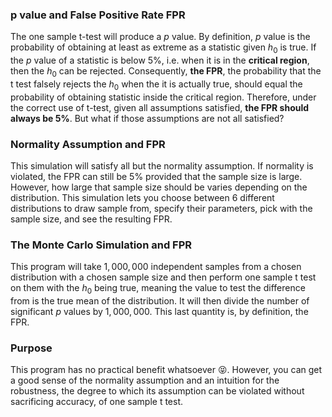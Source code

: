 
<h3>p value and False Positive Rate FPR</h3>

The one sample t-test will produce a $p$ value. By definition, $p$ value is the probability 
of obtaining at least as extreme as a statistic given $h_{0}$ is true. If the $p$ value of a statistic 
is below 5%, i.e. when it is in the __critical region__, then the $h_{0}$ can be rejected. Consequently, __the FPR__, 
the probability that the t test falsely rejects the $h_{0}$ when the it is actually true, 
should equal the probability of obtaining statistic inside the critical region. Therefore, under the 
correct use of t-test, given all assumptions satisfied, __the FPR should always be 5%__. But what if 
those assumptions are not all satisfied?

<h3>Normality Assumption and FPR</h3>

This simulation will satisfy all but the normality assumption. If normality is violated, the FPR can 
still be 5% provided that the sample size is large. However, how large that sample size should be varies 
depending on the distribution. This simulation lets you choose between 6 different distributions to draw 
sample from, specify their parameters, pick with the sample size, and see the resulting FPR.

<h3>The Monte Carlo Simulation and FPR</h3>

This program will take $1,000,000$ independent samples from a chosen distribution with a chosen sample 
size and then perform one sample t test on them with the $h_{0}$ being true, meaning the value to test 
the difference from is the true mean of the distribution. It will then divide the number of significant 
$p$ values by $1,000,000$. This last quantity is, by definition, the FPR.

<h3>Purpose</h3>

This program has no practical benefit whatsoever :stuck_out_tongue_closed_eyes:. 
However, you can get a good sense of the normality assumption and an intuition for the robustness, 
the degree to which its assumption can be violated without sacrificing accuracy, of one sample t test.

